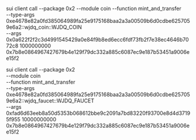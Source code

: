 sui client call --package 0x2 --module coin --function mint_and_transfer \
--type-args 0xe4678e82a0fd385064989fa25e9175168baa2a3a00509b6d0cdbe6257059e6a2::wjdq_coin::WJDQ_COIN \
--args 0x0a622f2f2c3d4991545429a0e84f9b8ed6ecc6fdf73fb2f7e38ec4646b7072c8 1000000000
0x7b8e0864967427679b4e129f79dc332a885c6087ec9e187b53451a9006ee15f2

sui client call --package 0x2 \
--module coin \
--function mint_and_transfer \
--type-args 0xe4678e82a0fd385064989fa25e9175168baa2a3a00509b6d0cdbe6257059e6a2::wjdq_faucet::WJDQ_FAUCET \
--args 0xfad6d63eeb8a50d5353b068612bbe9c2091a7bd83220f93700e8d4d37195f955 10000000000
0x7b8e0864967427679b4e129f79dc332a885c6087ec9e187b53451a9006ee15f2

